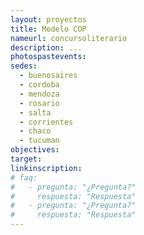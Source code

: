 ```yaml
---
layout: proyectos
title: Modelo COP
nameurl: concursoliterario
description: ...
photospastevents:
sedes:
  - buenosaires
  - cordoba
  - mendoza
  - rosario
  - salta
  - corrientes
  - chaco
  - tucuman
objectives:
target:
linkinscription:
# faq:
#   - pregunta: "¿Pregunta?"
#     respuesta: "Respuesta"
#   - pregunta: "¿Pregunta?"
#     respuesta: "Respuesta"
---
```

